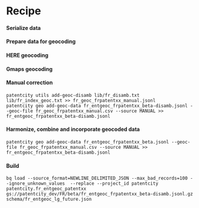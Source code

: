 # Recipe

#### Serialize data

#### Prepare data for geocoding

#### HERE geocoding

#### Gmaps geocoding

#### Manual correction

````shell script
patentcity utils add-geoc-disamb lib/fr_disamb.txt lib/fr_index_geoc.txt >> fr_geoc_frpatentxx_manual.jsonl
patentcity geo add-geoc-data fr_entgeoc_frpatentxx_beta-disamb.jsonl --geoc-file fr_geoc_frpatentxx_manual.csv --source MANUAL >> fr_entgeoc_frpatentxx_beta-disamb.jsonl
````

#### Harmonize, combine and incorporate geocoded data

```shell script
patentcity geo add-geoc-data fr_entgeoc_frpatentxx_beta.jsonl --geoc-file fr_geoc_frpatentxx_manual.csv --source MANUAL >> fr_entgeoc_frpatentxx_beta-disamb.jsonl
```

#### Build

```shell script
bq load --source_format=NEWLINE_DELIMITED_JSON --max_bad_records=100 --ignore_unknown_values  --replace --project_id patentcity  patentcity.fr_entgeoc_patentxx gs://patentcity_dev/FR/beta/fr_entgeoc_frpatentxx_beta-disamb.jsonl.gz  schema/fr_entgeoc_lg_future.json
```
